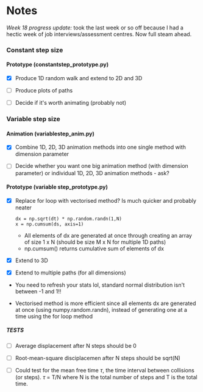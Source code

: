 # Notes
*Week 18 progress update:* took the last week or so off because I had a hectic week of job interviews/assessment centres. Now full steam ahead. 

### Constant step size
#### Prototype (constantstep_prototype.py)
- [x] Produce 1D random walk and extend to 2D and 3D

- [ ] Produce plots of paths

- [ ] Decide if it's worth animating (probably not)

### Variable step size
#### Animation (variablestep_anim.py)
- [x] Combine 1D, 2D, 3D animation methods into one single method with dimension parameter

- [ ] Decide whether you want one big animation method (with dimension parameter) or individual 1D, 2D, 3D animation methods - ask?

#### Prototype (variable step_prototype.py)
- [x] Replace for loop with vectorised method? Is much quicker and probably neater
  ```
  dx = np.sqrt(dt) * np.random.randn(1,N)
  x = np.cumsum(ds, axis=1)
  ```
  - All elements of dx are generated at once through creating an array of size 1 x N (should be size M x N for multiple 1D paths)
  - np.cumsum() returns cumulative sum of elements of dx

- [x] Extend to 3D

- [x] Extend to multiple paths (for all dimensions)

- You need to refresh your stats lol, standard normal distribution isn't between -1 and 1!!

- Vectorised method is more efficient since all elements dx are generated at once (using numpy.random.randn), instead of generating one at a time using the for loop method

##### TESTS
- [ ] Average displacement <d> after N steps should be 0

- [ ] Root-mean-square disciplacemen after N steps should be sqrt(N)

- [ ] Could test for the mean free time $\tau$, the time interval between collisions (or steps). $\tau$ = T/N where N is the total number of steps and T is the total time.
